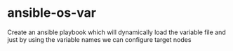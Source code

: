 # ansible-os-var
Create an ansible playbook which will dynamically load the variable file and just by using the variable names we can configure target nodes
